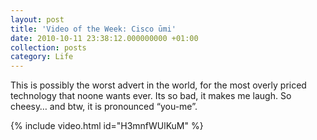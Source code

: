 ```yaml
---
layout: post
title: 'Video of the Week: Cisco ūmi'
date: 2010-10-11 23:38:12.000000000 +01:00
collection: posts
category: Life
---
```


This is possibly the worst advert in the world, for the most overly priced technology that noone wants ever. Its so bad, it makes me laugh. So cheesy… and btw, it is pronounced “you-me”.

{% include video.html id="H3mnfWUlKuM" %}
